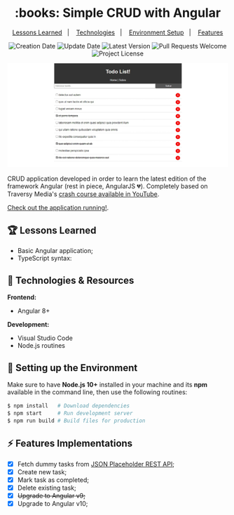 <h1 align="center">
  :books: Simple CRUD with Angular
</h1>

<p align="center">
  <a href="#trophy-lessons-learned">Lessons Learned</a>&nbsp;&nbsp;&nbsp;|&nbsp;&nbsp;&nbsp;
  <a href="#rocket-technologies--resources">Technologies</a>&nbsp;&nbsp;&nbsp;|&nbsp;&nbsp;&nbsp;
  <a href="#hammer-setting-up-the-environment">Environment Setup</a>&nbsp;&nbsp;&nbsp;|&nbsp;&nbsp;&nbsp;
  <a href="#zap-features-implementations">Features</a>
</p>

<p align="center">
  <img src="https://img.shields.io/static/v1?labelColor=000000&color=FF0000&label=created%20at&message=Jan%202020" alt="Creation Date" />

  <img src="https://img.shields.io/github/last-commit/juliolmuller/studying-angular-crud?label=updated%20at&labelColor=000000&color=FF0000" alt="Update Date" />

  <img src="https://img.shields.io/github/v/tag/juliolmuller/studying-angular-crud?label=latest%20version&labelColor=000000&color=FF0000" alt="Latest Version" />

  <img src="https://img.shields.io/static/v1?labelColor=000000&color=FF0000&label=PRs&message=welcome" alt="Pull Requests Welcome" />

  <img src="https://img.shields.io/github/license/juliolmuller/studying-angular-crud?labelColor=000000&color=FF0000" alt="Project License" />
</p>

![Application snapshot](./src/assets/app-overview.jpg)

CRUD application developed in order to learn the latest edition of the framework Angular (rest in piece, AngularJS :broken_heart:). Completely based on Traversy Media's [crash course available in YouTube](https://www.youtube.com/watch?v=Fdf5aTYRW0E).

[Check out the application running!](https://juliolmuller.github.io/studying-angular-crud/).

## :trophy: Lessons Learned

- Basic Angular application;
- TypeScript syntax:

## :rocket: Technologies & Resources

**Frontend:**
- Angular 8+

**Development:**
- Visual Studio Code
- Node.js routines

## :hammer: Setting up the Environment

Make sure to have **Node.js 10+** installed in your machine and its **npm** available in the command line, then use the following routines:

```bash
$ npm install   # Download dependencies
$ npm start     # Run development server
$ npm run build # Build files for production
```

## :zap: Features Implementations

- [x] Fetch dummy tasks from [JSON Placeholder REST API](https://jsonplaceholder.typicode.com/);
- [x] Create new task;
- [x] Mark task as completed;
- [x] Delete existing task;
- [x] ~~Upgrade to Angular v9;~~
- [x] Upgrade to Angular v10;

